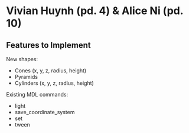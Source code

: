 # Vivian Huynh (pd. 4) & Alice Ni (pd. 10)

## Features to Implement
New shapes:
* Cones (x, y, z, radius, height)
* Pyramids
* Cylinders (x, y, z, radius, height)

Existing MDL commands:
* light
* save_coordinate_system
* set
* tween

